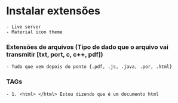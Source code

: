 # Instalar extensões

    - Live server 
    - Material icon theme

### Extensões de arquivos (Tipo de dado que o arquivo vai transmitir [txt, port, c, c++, pdf])

    - Tudo que vem depois do ponto {.pdf, .js, .java, .por, .html}

### TAGs

    - 1. <html> </html> Estou dizendo que é um documento html 

